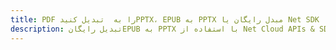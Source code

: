 ---title: PDF را به  تبدیل کنیدPPTX، EPUB به PPTX مبدل رایگان یا Net SDKdescription: تبدیل رایگانEPUB به PPTX با استفاده از Net Cloud APIs & SDK همچنین اسناد PDF را در Cloud ایجاد، ویرایش و رندر کنید.---